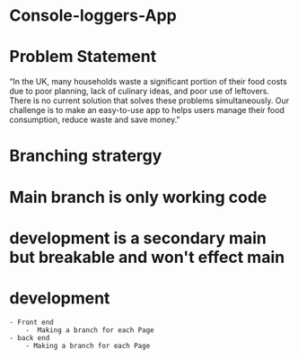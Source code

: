 # Console-loggers-App

# Problem Statement 
“In the UK, many households waste a significant portion of their food costs due to poor planning, lack of culinary ideas, and poor use of leftovers. There is no current solution that solves these problems simultaneously. 
Our challenge is to make an easy-to-use app to helps users manage their food consumption, reduce waste and save money.”


# Branching stratergy

# Main branch is only working code

# development is a secondary main but breakable and won't effect main

# development
    - Front end
        -  Making a branch for each Page 
    - back end
        - Making a branch for each Page
